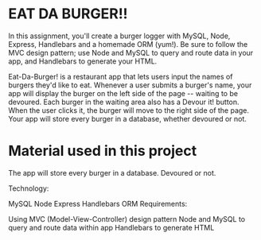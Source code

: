 # EAT DA BURGER!!

In this assignment, you'll create a burger logger with MySQL, Node, Express, Handlebars and a homemade ORM (yum!). Be sure to follow the MVC design pattern; use Node and MySQL to query and route data in your app, and Handlebars to generate your HTML.

Eat-Da-Burger! is a restaurant app that lets users input the names of burgers they'd like to eat. Whenever a user submits a burger's name, your app will display the burger on the left side of the page -- waiting to be devoured. Each burger in the waiting area also has a Devour it! button. When the user clicks it, the burger will move to the right side of the page. Your app will store every burger in a database, whether devoured or not.
# Material used in this project
The app will store every burger in a database. Devoured or not.

Technology:

MySQL
Node
Express
Handlebars
ORM
Requirements:

Using MVC (Model-View-Controller) design pattern
Node and MySQL to query and route data within app
Handlebars to generate HTML
